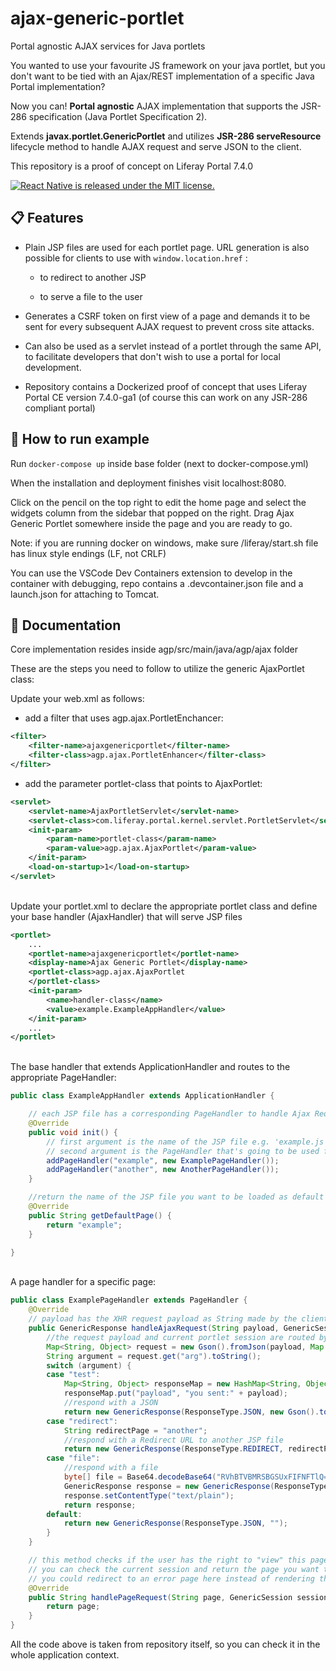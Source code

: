 # ajax-generic-portlet
Portal agnostic AJAX services for Java portlets

You wanted to use your favourite JS framework on your java portlet, but you don't want to be tied with an Ajax/REST
implementation of a specific Java Portal implementation?

Now you can! **Portal agnostic** AJAX implementation that supports the JSR-286 specification (Java Portlet Specification
2).

Extends **javax.portlet.GenericPortlet** and utilizes **JSR-286 serveResource** lifecycle method to handle AJAX request and serve JSON to the client.

This repository is a proof of concept on Liferay Portal 7.4.0 

<a href="https://github.com/atziallas/ajax-generic-portlet/blob/main/LICENSE">
<img src="https://img.shields.io/badge/license-MIT-blue.svg" alt="React Native is released under the MIT license." data-canonical-src="https://img.shields.io/badge/license-MIT-blue.svg" style="max-width:100%;">
</a>

## 📋 Features

- Plain JSP files are used for each portlet page. URL generation is also possible for clients to use
  with `window.location.href` :

    - to redirect to another JSP

    - to serve a file to the user


- Generates a CSRF token on first view of a page and demands it to be sent for every subsequent AJAX request to prevent
  cross site attacks.


- Can also be used as a servlet instead of a portlet through the same API, to facilitate developers that don't wish to
  use a portal for local development.


- Repository contains a Dockerized proof of concept that uses Liferay Portal CE version 7.4.0-ga1 (of course this can work on any JSR-286 compliant portal)

## 🚀 How to run example
Run `docker-compose up` inside base folder (next to docker-compose.yml)

When the installation and deployment finishes visit localhost:8080.

Click on the pencil on the top right to edit the home page and select the widgets column from the sidebar that popped on the right. Drag Ajax Generic Portlet somewhere inside the page and you are ready to go.


Note: if you are running docker on windows, make sure /liferay/start.sh file has linux style endings (LF, not CRLF)

You can use the VSCode Dev Containers extension to develop in the container with debugging, repo contains a .devcontainer.json file and a launch.json for attaching to Tomcat.
## 📖 Documentation

Core implementation resides inside agp/src/main/java/agp/ajax folder

These are the steps you need to follow to utilize the generic AjaxPortlet class:

Update your web.xml as follows:

- add a filter that uses agp.ajax.PortletEnchancer:

```xml
<filter>
    <filter-name>ajaxgenericportlet</filter-name>
    <filter-class>agp.ajax.PortletEnhancer</filter-class>
</filter>
```

- add the parameter portlet-class that points to AjaxPortlet:

```xml
<servlet>
    <servlet-name>AjaxPortletServlet</servlet-name>
    <servlet-class>com.liferay.portal.kernel.servlet.PortletServlet</servlet-class>
    <init-param>
        <param-name>portlet-class</param-name>
        <param-value>agp.ajax.AjaxPortlet</param-value>
    </init-param>
    <load-on-startup>1</load-on-startup>
</servlet>
```
<br/>
Update your portlet.xml to declare the appropriate portlet class and define your base handler (AjaxHandler) that will
serve JSP files

```xml
<portlet>
    ...
    <portlet-name>ajaxgenericportlet</portlet-name>
    <display-name>Ajax Generic Portlet</display-name>
    <portlet-class>agp.ajax.AjaxPortlet
    </portlet-class>
    <init-param>
        <name>handler-class</name>
        <value>example.ExampleAppHandler</value>
    </init-param>
    ...
</portlet>
```

<br/>
The base handler that extends ApplicationHandler and routes to the appropriate PageHandler:

```java
public class ExampleAppHandler extends ApplicationHandler {

	// each JSP file has a corresponding PageHandler to handle Ajax Requests
	@Override
	public void init() {
		// first argument is the name of the JSP file e.g. 'example.js'
		// second argument is the PageHandler that's going to be used for that JSP
		addPageHandler("example", new ExamplePageHandler());
		addPageHandler("another", new AnotherPageHandler());
	}

	//return the name of the JSP file you want to be loaded as default when the portlet loads
	@Override
	public String getDefaultPage() {
		return "example";
	}

}
```

<br/>
A page handler for a specific page:

```java
public class ExamplePageHandler extends PageHandler {
	@Override
	// payload has the XHR request payload as String made by the client
	public GenericResponse handleAjaxRequest(String payload, GenericSession session) {
	    //the request payload and current portlet session are routed by the base AjaxHandler
		Map<String, Object> request = new Gson().fromJson(payload, Map.class);
		String argument = request.get("arg").toString();
		switch (argument) {
		case "test":
			Map<String, Object> responseMap = new HashMap<String, Object>();
			responseMap.put("payload", "you sent:" + payload);
			//respond with a JSON
			return new GenericResponse(ResponseType.JSON, new Gson().toJson(responseMap));
		case "redirect":
			String redirectPage = "another";
			//respond with a Redirect URL to another JSP file
			return new GenericResponse(ResponseType.REDIRECT, redirectPage);
		case "file":
			//respond with a file
			byte[] file = Base64.decodeBase64("RVhBTVBMRSBGSUxFIFNFTlQ=");
			GenericResponse response = new GenericResponse(ResponseType.FILE, file,"test.txt");
			response.setContentType("text/plain");
			return response;
		default:
			return new GenericResponse(ResponseType.JSON, "");
		}
	}

	// this method checks if the user has the right to "view" this page
	// you can check the current session and return the page you want to be rendered
	// you could redirect to an error page here instead of rendering the page that was requested
	@Override
	public String handlePageRequest(String page, GenericSession session) {
		return page;
	}
}
```

All the code above is taken from repository itself, so you can check it in the whole application context.


